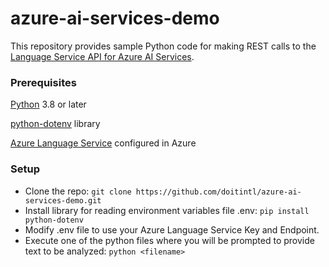 # azure-ai-services-demo

This repository provides sample Python code for making REST calls to the [Language Service API for Azure AI Services](https://learn.microsoft.com/en-us/azure/ai-services/language-service/).

### Prerequisites

[Python](https://www.python.org/) 3.8 or later

[python-dotenv](https://pypi.org/project/python-dotenv/) library

[Azure Language Service](https://learn.microsoft.com/en-us/azure/ai-services/language-service/language-detection/quickstart?tabs=macos&pivots=programming-language-python) configured in Azure

### Setup

- Clone the repo:  `git clone https://github.com/doitintl/azure-ai-services-demo.git`
- Install library for reading environment variables file .env:  `pip install python-dotenv`
- Modify .env file to use your Azure Language Service Key and Endpoint.
- Execute one of the python files where you will be prompted to provide text to be analyzed:  `python <filename>`

